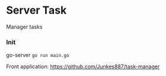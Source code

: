 # Server Task
Manager tasks

### Init
go-server `go run main.go`

Front application: https://github.com/Junkes887/task-manager
